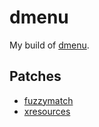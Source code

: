 
# dmenu
My build of [dmenu](https://tools.suckless.org/dmenu/).

## Patches
- [fuzzymatch](https://tools.suckless.org/dmenu/patches/fuzzymatch/)
- [xresources](https://tools.suckless.org/dmenu/patches/xresources/)

